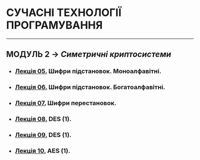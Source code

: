 # **СУЧАСНІ ТЕХНОЛОГІЇ ПРОГРАМУВАННЯ**
***
## **МОДУЛЬ 2** -> *Симетричні криптосистеми*
- ### [**Лекція 05.**](/1_LEC/Modulo_2/CIB_2022_Lec_05_.pdf) Шифри підстановок. Моноалфавітні.
- ### [**Лекція 06.**](/1_LEC/Modulo_2/CIB_2022_Lec_06_.pdf) Шифри підстановок. Богатоалфавітні.
- ### [**Лекція 07.**](/1_LEC/Modulo_2/CIB_2022_Lec_07_.pdf) Шифри перестановок.
- ### [**Лекція 08.**](/1_LEC/Modulo_2/CIB_2022_Lec_08_.pdf) DES (1).
- ### [**Лекція 09.**](/1_LEC/Modulo_2/CIB_2022_Lec_09_.pdf) DES (1).
- ### [**Лекція 10.**](/1_LEC/Modulo_2/CIB_2022_Lec_10_.pdf) AES (1).  
